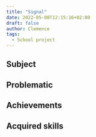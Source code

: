 ```yaml
---
title: "Signal"
date: 2022-05-08T12:15:16+02:00
draft: false
author: Clemence
tags:
  - School project
---
```


## Subject

## Problematic

## Achievements

## Acquired skills